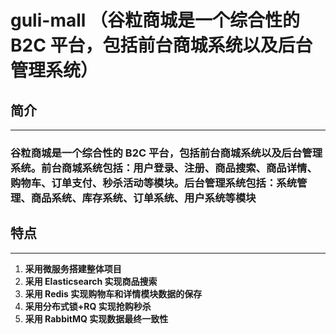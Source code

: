 # guli-mall （谷粒商城是一个综合性的 B2C 平台，包括前台商城系统以及后台管理系统）
## **简介**
---
### 谷粒商城是一个综合性的 B2C 平台，包括前台商城系统以及后台管理系统。前台商城系统包括：用户登录、注册、商品搜索、商品详情、购物车、订单支付、秒杀活动等模块。后台管理系统包括：系统管理、商品系统、库存系统、订单系统、用户系统等模块
## 特点
---
1. **采用微服务搭建整体项目**
2. **采用 Elasticsearch 实现商品搜索**
3. **采用 Redis 实现购物车和详情模块数据的保存**
4. **采用分布式锁+RQ 实现抢购秒杀**
5. **采用 RabbitMQ 实现数据最终一致性**


